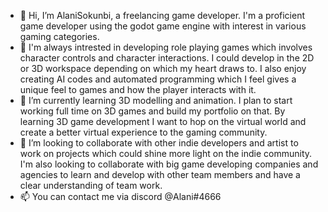 - 👋 Hi, I’m AlaniSokunbi, a freelancing game developer. I'm a proficient game developer using the godot game engine with interest in various gaming categories. 
- 👀 I'm always intrested in developing role playing games which involves character controls and character interactions. I could develop in the 2D or 3D workspace depending on which my heart draws to.
      I also enjoy creating AI codes and automated programming which I feel gives a unique feel to games and how the player interacts with it.
- 🌱 I’m currently learning 3D modelling and animation. I plan to start working full time on 3D games and build my portfolio on that. By learning 3D game development I want to hop on the virtual world and create a better virtual experience to the gaming community.
- 💞️ I’m looking to collaborate with other indie developers and artist to work on projects which could shine more light on the indie community.
      I'm also looking to collaborate with big game developing companies and agencies to learn and develop with other team members and have a clear understanding of team work.
- 📫 You can contact me via discord @Alani#4666 


